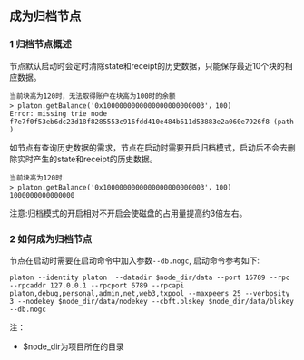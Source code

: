 ## 成为归档节点

### 1 归档节点概述
节点默认启动时会定时清除state和receipt的历史数据，只能保存最近10个块的相应数据。

```
当前块高为120时，无法取得账户在块高为100时的余额
> platon.getBalance('0x1000000000000000000000003'，100)
Error: missing trie node f7e7f0f53eb6dc23d18f8285553c916fdd410e484b611d53883e2a060e7926f8 (path )
```

如节点有查询历史数据的需求，节点在启动时需要开启归档模式，启动后不会去删除实时产生的state和receipt的历史数据。

```
当前块高为120时
> platon.getBalance('0x1000000000000000000000003'，100)
1000000000000000
```

注意:归档模式的开启相对不开启会使磁盘的占用量提高约3倍左右。


### 2 如何成为归档节点
节点在启动时需要在启动命令中加入参数`--db.nogc`,
启动命令参考如下:
```
platon --identity platon  --datadir $node_dir/data --port 16789 --rpc --rpcaddr 127.0.0.1 --rpcport 6789 --rpcapi platon,debug,personal,admin,net,web3,txpool --maxpeers 25 --verbosity 3 --nodekey $node_dir/data/nodekey --cbft.blskey $node_dir/data/blskey  --db.nogc
```
注：
-  $node_dir为项目所在的目录
